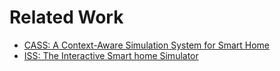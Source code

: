 # Related Work
- [CASS: A Context-Aware Simulation System for Smart Home](https://ieeexplore.ieee.org/abstract/document/4296972?casa_token=nQLjocLqMZQAAAAA:4BqSxnmdCyE9Uyr7uxz2EzHxylhoP5OdMg2SGe8hHxbQxLetKifxb9ac_HwlnfD6zQ2kAo8YYg)
- [ISS: The Interactive Smart home Simulator](https://ieeexplore.ieee.org/abstract/document/4809430?casa_token=izfMO-6Uo5UAAAAA:QPw-OwZL_vo1EFtjMyuf3DSavtrex1tVZfCps3gXcqAabtieN5AAEPs6K49pfO_YFiDEWXIs6Q)
